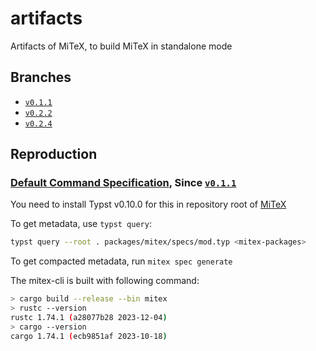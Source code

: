 # artifacts

Artifacts of MiTeX, to build MiTeX in standalone mode

## Branches

- [`v0.1.1`]
- [`v0.2.2`]
- [`v0.2.4`]

## Reproduction

### [Default Command Specification](spec/default.rkyv), Since [`v0.1.1`]

You need to install Typst v0.10.0 for this in repository root of [MiTeX](https://github.com/mitex-rs/mitex)

To get metadata, use `typst query`:

```bash
typst query --root . packages/mitex/specs/mod.typ <mitex-packages>
```

To get compacted metadata, run `mitex spec generate`

The mitex-cli is built with following command:

```bash
> cargo build --release --bin mitex
> rustc --version
rustc 1.74.1 (a28077b28 2023-12-04)
> cargo --version
cargo 1.74.1 (ecb9851af 2023-10-18)
```

[`v0.1.1`]: https://github.com/mitex-rs/artifacts/tree/v0.1.1
[`v0.2.2`]: https://github.com/mitex-rs/artifacts/tree/v0.2.2
[`v0.2.4`]: https://github.com/mitex-rs/artifacts/tree/v0.2.4
